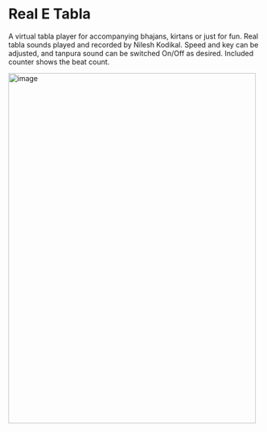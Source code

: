 # Real E Tabla

A virtual tabla player for accompanying bhajans, kirtans or just for fun.
Real tabla sounds played and recorded by Nilesh Kodikal.
Speed and key can be adjusted, and tanpura sound can be switched On/Off as desired. 
Included counter shows the beat count.

<img width="492" height="698" alt="image" src="https://github.com/user-attachments/assets/f0f983fb-69be-4777-8f21-2654d0877566" />
